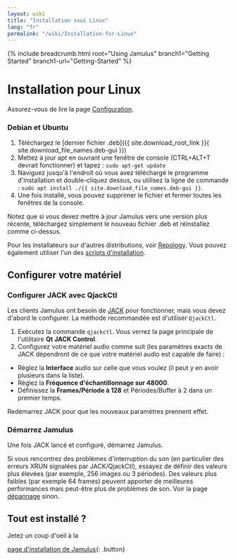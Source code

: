 ```yaml
---
layout: wiki
title: "Installation sous Linux"
lang: "fr"
permalink: "/wiki/Installation-for-Linux"
---
```


{% include breadcrumb.html root="Using Jamulus" branch1="Getting Started" branch1-url="Getting-Started" %}

# Installation pour Linux
Assurez-vous de lire la page [Configuration](Getting-Started).

### Debian et Ubuntu

1. Téléchargez le [dernier fichier .deb]({{ site.download_root_link }}{ site.download_file_names.deb-gui }})
1. Mettez à jour apt en ouvrant une fenêtre de console (CTRL+ALT+T devrait fonctionner) et tapez : `sudo apt-get update`
1. Naviguez jusqu'à l'endroit où vous avez téléchargé le programme d'installation et double-cliquez dessus, ou utilisez la ligne de commande : `sudo apt install ./{{ site.download_file_names.deb-gui }}`.
1. Une fois installé, vous pouvez supprimer le fichier et fermer toutes les fenêtres de la console.

Notez que si vous devez mettre à jour Jamulus vers une version plus récente, téléchargez simplement le nouveau fichier .deb et réinstallez comme ci-dessus.

Pour les installateurs sur d'autres distributions, voir [Repology](https://repology.org/project/jamulus/versions). Vous pouvez également utiliser l'un des [scripts d'installation](https://github.com/jamulussoftware/installscripts). 


## Configurer votre matériel

### Configurer JACK avec QjackCtl
Les clients Jamulus ont besoin de [JACK](https://jackaudio.org/) pour fonctionner, mais vous devez d'abord le configurer. La méthode recommandée est d'utiliser `QjackCtl`.
1. Exécutez la commande `qjackctl`. Vous verrez la page principale de l'utilitaire **Qt JACK Control**.
2. Configurez votre matériel audio comme suit (les paramètres exacts de JACK dépendront de ce que votre matériel audio est capable de faire) :

- Réglez la **Interface** audio sur celle que vous voulez (il peut y en avoir plusieurs dans la liste).
- Réglez la **Fréquence d'échantillonnage sur 48000**.
- Définissez la **Frames/Période à 128** et Périodes/Buffer à 2 dans un premier temps.

Redémarrez JACK pour que les nouveaux paramètres prennent effet.

### Démarrez Jamulus

Une fois JACK lancé et configuré, démarrez Jamulus.

Si vous rencontrez des problèmes d'interruption du son (en particulier des erreurs XRUN signalées par JACK/QjackCtl), essayez de définir des valeurs plus élevées (par exemple, 256 images ou 3 périodes). Des valeurs plus faibles (par exemple 64 frames) peuvent apporter de meilleures performances mais peut-être plus de problèmes de son. Voir la page [dépannage](Client-Troubleshooting) sinon.

## Tout est installé ?

Jetez un coup d'oeil à la

[page d'installation de Jamulus](Setup){: .button}
